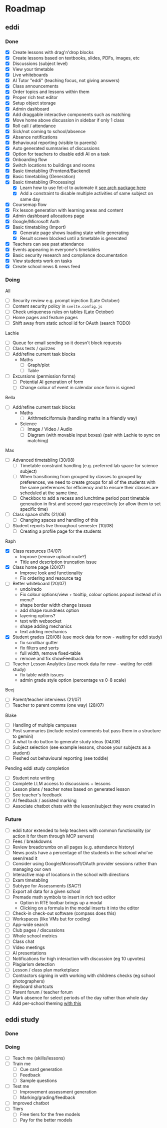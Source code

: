 # Roadmap

## eddi

### Done

- [x] Create lessons with drag'n'drop blocks
- [x] Create lessons based on textbooks, slides, PDFs, images, etc
- [x] Discussions (subject level)
- [x] View your timetable
- [x] Live whiteboards
- [x] AI Tutor "eddi" (teaching focus, not giving answers)
- [x] Class announcements
- [x] Order topics and lessons within them
- [x] Proper rich text editor
- [x] Setup object storage
- [x] Admin dashboard
- [x] Add draggable interactive components such as matching
- [x] Move home above discussion in sidebar if only 1 class
- [x] Roll call / attendance
- [x] Sick/not coming to school/absence
- [x] Absence notifications
- [x] Behavioural reporting (visible to parents)
- [x] Auto generated summaries of discussions
- [x] Option for teachers to disable eddi AI on a task
- [x] Onboarding flow
- [x] Switch locations to buildings and rooms
- [x] Basic timetabling (Frontend/Backend)
- [x] Basic timetabling (Generation)
- [x] Basic timetabling (Processing)
  - [x] Learn how to use fet-cl to automate it [see arch package here](https://aur.archlinux.org/packages/fet-timetabling)
  - [x] Add a constraint to disable multiple activities of same subject on same day
- [x] Coursemap flow
- [x] Fix lesson generation with learning areas and content
- [x] Admin dashboard allocations page
- [x] Google/Microsoft Auth
- [x] Basic timetabling (Import)
  - [x] Generate page shows loading state while generating
  - [x] Result screen blocked until a timetable is generated
- [x] Teachers can see past attendance
- [x] Events appearing in everyone's timetables
- [x] Basic security research and compliance documentation
- [x] View students work on tasks
- [x] Create school news & news feed

### Doing

All

- [ ] Security review e.g. prompt injection (Late October)
- [ ] Content security policy in `svelte.config.js`
- [ ] Check uniqueness rules on tables (Late October)
- [ ] Home pages and feature pages
- [ ] Shift away from static school id for OAuth (search TODO)

Lachie

- [ ] Queue for email sending so it doesn't block requests
- [ ] Class tests / quizzes
- [ ] Add/refine current task blocks
  - Maths
    - [ ] Graph/plot
    - [ ] Table
- [ ] Excursions (permission forms)
  - [ ] Potential AI generation of form
  - [ ] Change colour of event in calendar once form is signed

Bella

- [ ] Add/refine current task blocks
  - Maths
    - [ ] Arithmetic/formula (handling maths in a friendly way)
  - Science
    - [ ] Image / Video / Audio
    - [ ] Diagram (with movable input boxes) (pair with Lachie to sync on matching)

Max

- [ ] Advanced timetabling (30/08)
  - [ ] Timetable constraint handling (e.g. preferred lab space for science subject)
  - [ ] When transitioning from grouped by classes to grouped by preferences, we need to create groups for all of the students with the same preferences for efficiency and to ensure their classes are scheduled at the same time.
  - [ ] Checkbox to add a recess and lunchtime period post timetable generation in first and second gap respectively (or allow them to set specific time)
- [ ] Class space shifts (21/08)
  - [ ] Changing spaces and handling of this
- [ ] Student reports live throughout semester (10/08)
  - [ ] Creating a profile page for the students

Raph

- [x] Class resources (14/07)
  - Improve (remove upload route?)
  - Title and description truncation issue
- [x] Class home page (20/07)
  - Improve look and functionality
  - Fix ordering and resource tag
- [ ] Better whiteboard (20/07)
  - undo/redo
  - Fix colour options/view + tooltip, colour options popout instead of in menu?
  - shape border width change issues
  - add shape roundness option
  - layering options?
  - text with websocket
  - shape adding mechanics
  - text adding mechanics
- [x] Student grades (20/08) (use mock data for now - waiting for eddi study)
  - fix scrollbar gutter
  - fix filters and sorts
  - full width, remove fixed-table
  - remove and fix showFeedback
- [ ] Teacher Lesson Analytics (use mock data for now - waiting for eddi study)
  - fix table width issues
  - admin grade style option (percentage vs 0-8 scale)

Beej

- [ ] Parent/teacher interviews (21/07)
- [ ] Teacher to parent comms (one way) (28/07)

Blake

- [ ] Handling of multiple campuses
- [ ] Post summaries (include nested comments but pass them in a structure to gemini)
- [ ] A what to do button to generate study ideas (04/08)
- [ ] Subject selection (see example lessons, choose your subjects as a student)
- [ ] Fleshed out behavioural reporting (see toddle)

Pending eddi study completion

- [ ] Student note writing
- [ ] Complete LLM access to discussions + lessons
- [ ] Lesson plans / teacher notes based on generated lesson
- [ ] See teacher's feedback
- [ ] AI feedback / assisted marking
- [ ] Associate chatbot chats with the lesson/subject they were created in

### Future

- [ ] eddi tutor extended to help teachers with common functionality (or action it for them through MCP servers)
- [ ] Fees / breakdowns
- [ ] Review breadcrumbs on all pages (e.g. attendance history)
- [ ] News posts have a percentage of the students in the school who've seen/read it
- [ ] Consider using Google/Microsoft/OAuth provider sessions rather than managing our own
- [ ] Interactive map of locations in the school with directions
- [ ] Exam timetabling
- [ ] Subtype for Assessments (SAC?)
- [ ] Export all data for a given school
- [ ] Premade math symbols to insert in rich text editor
  - Option in RTE toolbar brings up a modal
  - Clicking on a formula in the modal inserts it into the editor
- [ ] Check-in check-out software (compass does this)
- [ ] Workspaces (like VMs but for coding)
- [ ] App-wide search
- [ ] Club pages / discussions
- [ ] Whole school metrics
- [ ] Class chat
- [ ] Video meetings
- [ ] AI presentations
- [ ] Notifications for high interaction with discussion (eg 10 upvotes)
- [ ] Plagiarism detection
- [ ] Lesson / class plan marketplace
- [ ] Contractors signing in with working with childrens checks (eg school photographers)
- [ ] Keyboard shortcuts
- [ ] Parent forum / teacher forum
- [ ] Mark absence for select periods of the day rather than whole day
- [ ] Add per-school theming [with this](https://github.com/huntabyte/shadcn-svelte/discussions/1124)

## eddi study

### Done

### Doing

- [ ] Teach me (skills/lessons)
- [ ] Train me
  - [ ] Cue card generation
  - [ ] Feedback
  - [ ] Sample questions
- [ ] Test me
  - [ ] Improvement assessment generation
  - [ ] Marking/grading/feedback
- [ ] Improved chatbot
- [ ] Tiers
  - [ ] Free tiers for the free models
  - [ ] Pay for the better models
